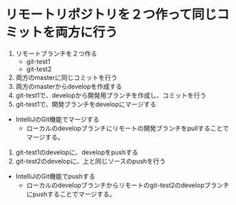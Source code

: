 # リモートリポジトリを２つ作って同じコミットを両方に行う

1. リモートブランチを２つ作る
    - git-test1
    - git-test2
1. 両方のmasterに同じコミットを行う
1. 両方のmasterからdevelopを作成する
1. git-test1で、developから開発用ブランチを作成し、コミットを行う
1. git-test1で、開発ブランチをdevelopにマージする
  - IntelliJのGit機能でマージする
    - ローカルのdevelopブランチにリモートの開発ブランチをpullすることでマージする。 
1. git-test1のdevelopに、developをpushする
1. git-test2のdevelopに、上と同じソースのpushを行う
- IntelliJのGit機能でpushする
  - ローカルのdevelopブランチからリモートのgit-test2のdevelopブランチにpushすることでマージする。

